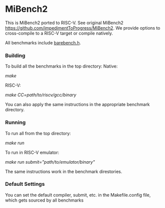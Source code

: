 # MiBench2
This is MiBench2 ported to RISC-V. See original MiBench2 https://github.com/impedimentToProgress/MiBench2.
We provide options to cross-compile to a RISC-V target or compile natively. 

All benchmarks include [barebench.h](barebench.h).


### Building
To build all the benchmarks in the top directory:
Native:

_make_

RISC-V:

_make CC=path/to/riscv/gcc/binary_

You can also apply the same instructions in the appropriate benchmark directory.


### Running 
To run all from the top directory:

_make run_

To run in RISC-V emulator:

_make run submit="path/to/emulator/binary"_

The same instructions work in the benchmark direstories.

### Default Settings

You can set the default compiler, submit, etc. in the Makefile.config file, which gets sourced by all benchmarks